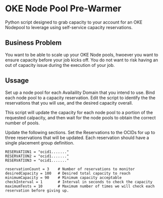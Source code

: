 # OKE Node Pool Pre-Warmer

Python script designed to grab capacity to your account for an OKE Nodepool to leverage using self-service capacity reservations.

## Business Problem
You want to be able to scale up your OKE Node pools, hwoever you want to ensure capacity before your job kicks off. You do not want to risk having an out of capacity issue during the execution of your job.

## Ussage
Set up a node pool for each Availaility Domain that you intend to use.
Bind each node pool to a capacity reservation.
Edit the script to identify the the reservations that you will use, and the desired capacity overall.

This script will update the capacity for each node pool to a portion of the requested calpacity, and then wait for the node pools to obtain the correct number of pools. 

Update the following sections.
Set the Reservations to the OCIDs for up to three reservations that will be updated.
Each reservation should have a single placement group definition.

```
RESERVATION1 = "ocid1......."
RESERVATION2 = "ocid1......."
RESERVATION3 = "ocid1......."

reservationCount = 3    # Number of reservations to monitor
desiredCapacity = 100   # Desired total capacity to reach
minimumCapacity = 90    # Minimum capacity acceptable
checkInterval = 1       # Interval in seconds to check the capacity
maximumTests = 10       # Maximum number of times we will check each reservation before giving up.
```